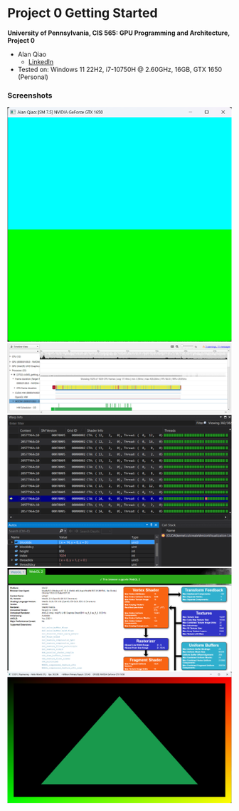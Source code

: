 Project 0 Getting Started
====================

**University of Pennsylvania, CIS 565: GPU Programming and Architecture, Project 0**

* Alan Qiao
  * [LinkedIn](https://www.linkedin.com/in/alan-qiao/)
* Tested on: Windows 11 22H2, i7-10750H @ 2.60GHz, 16GB, GTX 1650 (Personal)

### Screenshots

![](images/Screenshot%202023-08-30%20134009.png)
![](images/Screenshot%202023-08-30%20134710.png)
![](images/Screenshot%202023-08-30%20135558.png)
![](images/Screenshot%202023-08-30%20140150.png)
![](images/Screenshot%202023-08-30%20141200.png)


